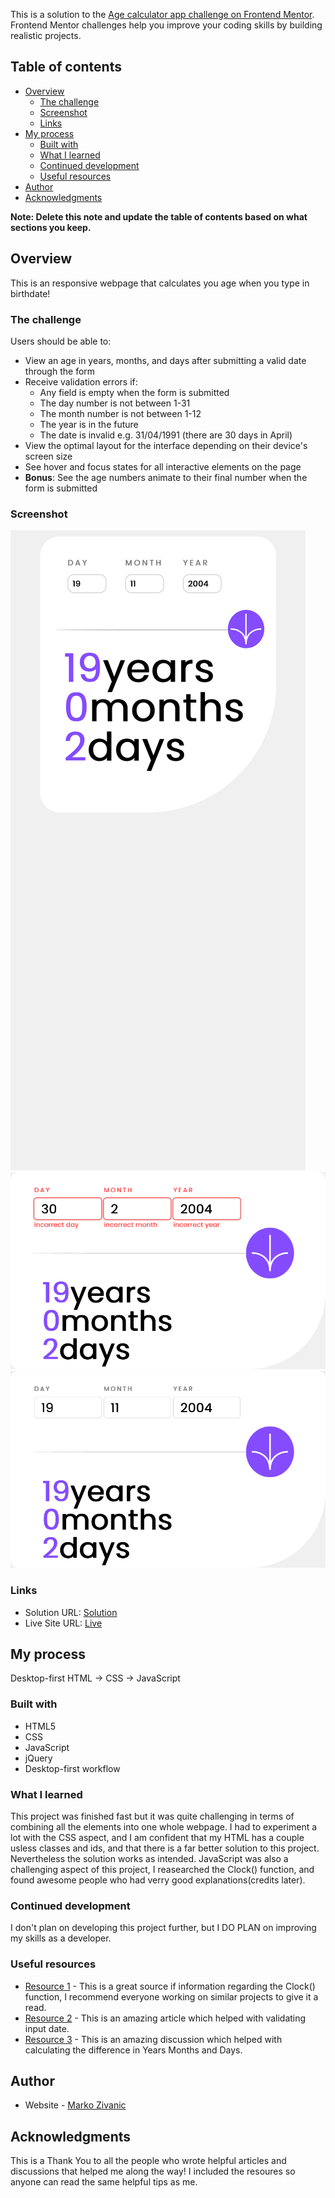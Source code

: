 
This is a solution to the [Age calculator app challenge on Frontend Mentor](https://www.frontendmentor.io/challenges/age-calculator-app-dF9DFFpj-Q). Frontend Mentor challenges help you improve your coding skills by building realistic projects. 

## Table of contents

- [Overview](#overview)
  - [The challenge](#the-challenge)
  - [Screenshot](#screenshot)
  - [Links](#links)
- [My process](#my-process)
  - [Built with](#built-with)
  - [What I learned](#what-i-learned)
  - [Continued development](#continued-development)
  - [Useful resources](#useful-resources)
- [Author](#author)
- [Acknowledgments](#acknowledgments)

**Note: Delete this note and update the table of contents based on what sections you keep.**

## Overview

This is an responsive webpage that calculates you age when you type in birthdate!

### The challenge

Users should be able to:

- View an age in years, months, and days after submitting a valid date through the form
- Receive validation errors if:
  - Any field is empty when the form is submitted
  - The day number is not between 1-31
  - The month number is not between 1-12
  - The year is in the future
  - The date is invalid e.g. 31/04/1991 (there are 30 days in April)
- View the optimal layout for the interface depending on their device's screen size
- See hover and focus states for all interactive elements on the page
- **Bonus**: See the age numbers animate to their final number when the form is submitted

### Screenshot

![](Screenshot(1).png)
![](Screenshot(2).png)
![](Screenshot(3).png)

### Links

- Solution URL: [Solution](https://github.com/marko-zivanic/AgeCalculator)
- Live Site URL: [Live](https://marko-zivanic.github.io/AgeCalculator/Prototype/index.html)

## My process

Desktop-first HTML -> CSS -> JavaScript

### Built with

- HTML5
- CSS
- JavaScript
- jQuery
- Desktop-first workflow

### What I learned

This project was finished fast but it was quite challenging in terms of combining all the elements into one whole webpage. I had to experiment a lot with the CSS aspect, and I am confident that my HTML has a couple usless classes and ids, and that there is a far better solution to this project. Nevertheless the solution works as intended. JavaScript was also a challenging aspect of this project, I reasearched the Clock() function, and found awesome people who had verry good explanations(credits later). 

### Continued development

I don't plan on developing this project further, but I DO PLAN on improving my skills as a developer.

### Useful resources

- [Resource 1](https://www.scaler.com/topics/get-current-date-in-javascript/) - This is a great source if information regarding the Clock() function, I recommend everyone working on similar projects to give it a read.
- [Resource 2](https://www.freecodecamp.org/news/how-to-validate-a-date-in-javascript/) - This is an amazing article which helped with validating input date.
- [Resource 3](https://stackoverflow.com/questions/17732897/difference-between-two-dates-in-years-months-days-in-javascript) - This is an amazing discussion which helped with calculating the difference in Years Months and Days.

## Author

- Website - [Marko Zivanic](https://marko-zivanic.github.io/website/)

## Acknowledgments

This is a Thank You to all the people who wrote helpful articles and discussions that helped me along the way!
I included the resoures so anyone can read the same helpful tips as me.

